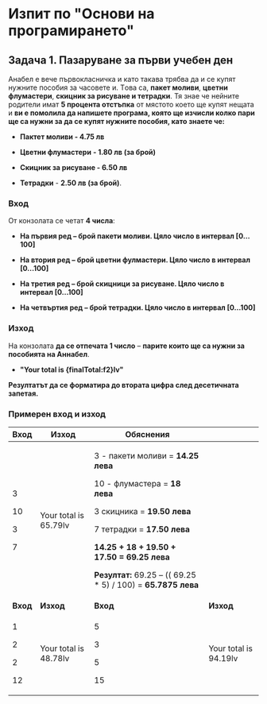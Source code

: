 <h1 id="изпит-по-основи-на-програмирането">Изпит по "Основи на програмирането"</h1>
<h2 class="list-paragraph" id="задача-1.-пазаруване-за-първи-учебен-ден">Задача 1. Пазаруване за първи учебен ден</h2>
<p>Анабел е вече първокласничка и като такава трябва да и се купят нужните пособия за часовете и. Tова са, <strong>пакет моливи</strong>, <strong>цветни флумастери</strong>, <strong>скицник за рисуване и тетрадки</strong>. Тя знае че нейните родители имат <strong>5 процента отстъпка</strong> от мястото което ще купят нещата и <strong>ви е помолила да напишете програма, която ще изчисли колко пари ще са нужни за да се купят нужните пособия, като знаете че:</strong></p>
<ul>
<li><p><strong>Пактет моливи - 4.75 лв</strong></p></li>
<li><p><strong>Цветни флумастери</strong> <strong>- 1.80 лв (за брой)</strong></p></li>
<li><p><strong>Скицник за рисуване - 6.50 лв</strong></p></li>
<li><p><strong>Тетрадки</strong> - <strong>2.50 лв (за брой)</strong>.</p></li>
</ul>
<h3 id="вход">Вход</h3>
<p>От конзолата се четат <strong>4 числа</strong>:</p>
<ul>
<li><p><strong>На първия ред – брой пакети моливи. Цяло число в интервал [0…100]</strong></p></li>
<li><p><strong>На втория ред – брой цветни фулмастери. Цяло число в интервал [0…100]</strong></p></li>
<li><p><strong>На третия ред – брой скицници за рисуване. Цяло число в интервал [0…100]</strong></p></li>
<li><p><strong>На четвъртия ред – брой тетрадки. Цяло число в интервал [0…100]</strong></p></li>
</ul>
<h3 id="изход">Изход</h3>
<p>На конзолата <strong>да се отпечата 1 число</strong> – <strong>парите които ще са нужни за пособията на Аннабел</strong>.</p>
<ul>
<li><p><strong>"Your total is {finalTotal:f2}lv"</strong></p></li>
</ul>
<p><strong>Резултатът да се форматира до втората цифра след десетичната запетая.</strong></p>
<h3 id="примерен-вход-и-изход">Примерен вход и изход</h3>
<table>
<thead>
<tr class="header">
<th><strong>Вход</strong></th>
<th><strong>Изход</strong></th>
<th><strong>Обяснения</strong></th>
<th></th>
</tr>
</thead>
<tbody>
<tr class="odd">
<td><p>3</p>
<p>10</p>
<p>3</p>
<p>7</p></td>
<td>Your total is 65.79lv</td>
<td><p>3 - пакети моливи = <strong>14.25 лева</strong></p>
<p>10 - флумастера = <strong>18 лева</strong></p>
<p>3 скицника = <strong>19.50 лева</strong></p>
<p>7 тетрадки = <strong>17.50 лева</strong></p>
<p><strong>14.25 + 18 + 19.50 + 17.50 = 69.25 лева</strong></p>
<p><strong>Резултат:</strong> 69.25 – (( 69.25 * 5) / 100) = <strong>65.7875 лева</strong></p></td>
<td></td>
</tr>
<tr class="even">
<td><strong>Вход</strong></td>
<td><strong>Изход</strong></td>
<td><strong>Вход</strong></td>
<td><strong>Изход</strong></td>
</tr>
<tr class="odd">
<td><p>1</p>
<p>2</p>
<p>2</p>
<p>12</p></td>
<td>Your total is 48.78lv</td>
<td><p>5</p>
<p>3</p>
<p>5</p>
<p>15</p></td>
<td>Your total is 94.19lv</td>
</tr>
</tbody>
</table>
